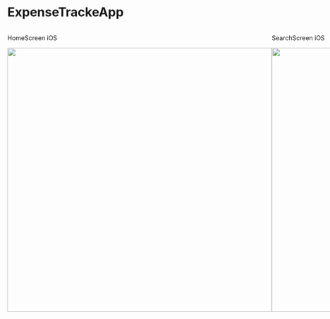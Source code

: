 # ExpenseTrackeApp

<div style="display: flex;">
  <div>
    <p>HomeScreen iOS</p>
    <img height="600" src="https://i.ibb.co/B4TkTzv/Simulator-Screen-Shot-i-Phone-12-Pro-Max-2021-01-02-at-15-31-28.png">
  </div>
  
  <div>
    <p>SearchScreen iOS</p>
    <img height="600" src="https://i.ibb.co/0DV6s6c/Simulator-Screen-Shot-i-Phone-12-Pro-Max-2021-01-02-at-15-31-36.png">
  </div>
  
  <div>
  <p>HomeScreen android</p>
  <img height="600" src="https://i.ibb.co/MVXvCc7/Simulator-Screen-Shot-i-Phone-12-Pro-Max-2021-01-02-at-15-31-42.png" />
   </div>
   
   <div>
  <img height="600" src="https://media.giphy.com/media/nOlhAtLWXflkSRxEH0/giphy.gif" />
  </div>
   </div>
